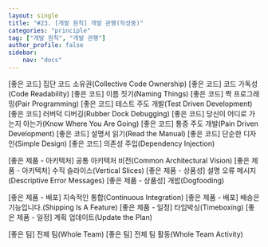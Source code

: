 ```yaml
---
layout: single
title: "#23. [개발 원칙] 개발 관행(작성중)"
categories: "principle"
tag: ["개발 원칙", "개발 관행"]
author_profile: false
sidebar: 
    nav: "docs"
---
```


[좋은 코드] 집단 코드 소유권(Collective Code Ownership)
[좋은 코드] 코드 가독성(Code Readability)
[좋은 코드] 이름 짓기(Naming Things)
[좋은 코드] 짝 프로그래밍(Pair Programming)
[좋은 코드] 테스트 주도 개발(Test Driven Development)
[좋은 코드] 러버덕 디버깅(Rubber Dock Debugging)
[좋은 코드] 당신이 어디로 가는지 아는가(Know Where You Are Going)
[좋은 코드] 통증 주도 개발(Pain Driven Development)
[좋은 코드] 설명서 읽기(Read the Manual)
[좋은 코드] 단순한 디자인(Simple Design)
[좋은 코드] 의존성 주입(Dependency Injection)

[좋은 제품 - 아키텍처] 공통 아키텍처 비전(Common Architectural Vision)
[좋은 제품 - 아키텍처] 수직 슬라이스(Vertical Slices)
[좋은 제품 - 상품성] 설명 오류 메시지(Descriptive Error Messages)
[좋은 제품 - 상품성] 개밥(Dogfooding)

[좋은 제품 - 배포] 지속적인 통합(Continuous Integration)
[좋은 제품 - 배포] 배송은 기능입니다.(Shipping Is A Feature)
[좋은 제품 - 일정] 타임박싱(Timeboxing)
[좋은 제품 - 일정] 계획 업데이트(Update the Plan)

[좋은 팀] 전체 팀(Whole Team)
[좋은 팀] 전체 팀 활동(Whole Team Activity)
